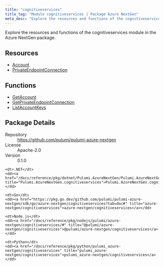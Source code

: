 ```yaml
---
title: "cognitiveservices"
title_tag: "Module cognitiveservices | Package Azure NextGen"
meta_desc: "Explore the resources and functions of the cognitiveservices module in the Azure NextGen package."
---
```


<!-- WARNING: this file was generated by Pulumi Docs Generator. -->
<!-- Do not edit by hand unless you're certain you know what you are doing! -->

Explore the resources and functions of the cognitiveservices module in the Azure NextGen package.

<h2 id="resources">Resources</h2>
<ul class="api">
    <li><a href="account" title="Account"><span class="symbol resource"></span>Account</a></li>
    <li><a href="privateendpointconnection" title="PrivateEndpointConnection"><span class="symbol resource"></span>PrivateEndpointConnection</a></li>
</ul>

<h2 id="functions">Functions</h2>
<ul class="api">
    <li><a href="getaccount" title="GetAccount"><span class="symbol function"></span>GetAccount</a></li>
    <li><a href="getprivateendpointconnection" title="GetPrivateEndpointConnection"><span class="symbol function"></span>GetPrivateEndpointConnection</a></li>
    <li><a href="listaccountkeys" title="ListAccountKeys"><span class="symbol function"></span>ListAccountKeys</a></li>
</ul>

<h2 id="package-details">Package Details</h2>
<dl class="package-details">
	<dt>Repository</dt>
	<dd><a href="https://github.com/pulumi/pulumi-azure-nextgen">https://github.com/pulumi/pulumi-azure-nextgen</a></dd>
	<dt>License</dt>
	<dd>Apache-2.0</dd>
	<dt>Version</dt>
	<dd>0.1.0</dd>
</dl>



<dl class="tabular">

    <dt>.NET</dt>
    <dd><a href="/docs/reference/pkg/dotnet/Pulumi.AzureNextGen/Pulumi.AzureNextGen.cognitiveservices.html" title="Pulumi.AzureNextGen.cognitiveservices">Pulumi.AzureNextGen.cognitiveservices</a></dd>

    <dt>Go</dt>
    <dd><a href="https://pkg.go.dev/github.com/pulumi/pulumi-azure-nextgen/sdk/go/azure-nextgen/cognitiveservices?tab=doc#" title="azure-nextgen/cognitiveservices">azure-nextgen/cognitiveservices</a></dd>

    <dt>Node.js</dt>
    <dd><a href="/docs/reference/pkg/nodejs/pulumi/azure-nextgen/cognitiveservices/#" title="@pulumi/azure-nextgen/cognitiveservices">@pulumi/azure-nextgen/cognitiveservices</a></dd>

    <dt>Python</dt>
    <dd><a href="/docs/reference/pkg/python/pulumi_azure-nextgen/cognitiveservices" title="pulumi_azure-nextgen/cognitiveservices">pulumi_azure-nextgen/cognitiveservices</a></dd>

</dl>

